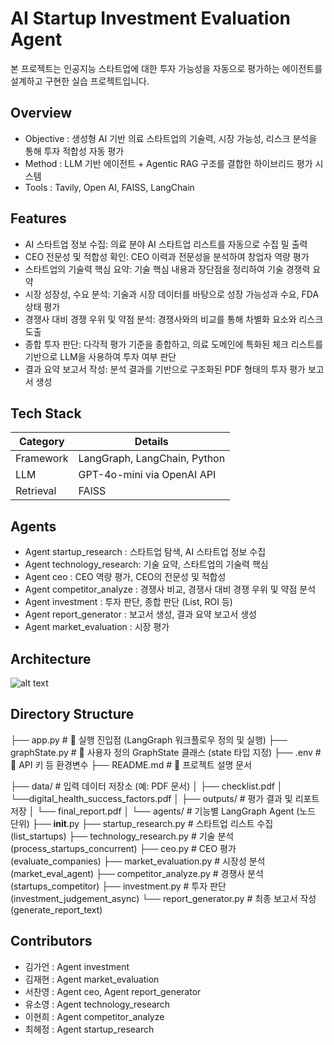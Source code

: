 # AI Startup Investment Evaluation Agent
본 프로젝트는 인공지능 스타트업에 대한 투자 가능성을 자동으로 평가하는 에이전트를 설계하고 구현한 실습 프로젝트입니다.

## Overview

- Objective : 생성형 AI 기반 의료 스타트업의 기술력, 시장 가능성, 리스크 분석을 통해 투자 적합성 자동 평가
- Method : LLM 기반 에이전트 + Agentic RAG 구조를 결합한 하이브리드 평가 시스템
- Tools : Tavily, Open AI, FAISS, LangChain

## Features

- AI 스타트업 정보 수집: 의료 분야 AI 스타트업 리스트를 자동으로 수집 밀 출력
- CEO 전문성 및 적합성 확인: CEO 이력과 전문성을 분석하여 창업자 역량 평가
- 스타트업의 기술력 핵심 요약: 기술 핵심 내용과 장단점을 정리하여 기술 경쟁력 요약
- 시장 성장성, 수요 분석: 기술과 시장 데이터를 바탕으로 성장 가능성과 수요, FDA 상태 평가
- 경쟁사 대비 경쟁 우위 및 약점 분석: 경쟁사와의 비교를 통해 차별화 요소와 리스크 도출
- 종합 투자 판단: 다각적 평가 기준을 종합하고, 의료 도메인에 특화된 체크 리스트를 기반으로 LLM을 사용하여 투자 여부 판단
- 결과 요약 보고서 작성: 분석 결과를 기반으로 구조화된 PDF 형태의 투자 평가 보고서 생성

## Tech Stack 

| Category   | Details                      |
|------------|------------------------------|
| Framework  | LangGraph, LangChain, Python |
| LLM        | GPT-4o-mini via OpenAI API   |
| Retrieval  | FAISS                        |

## Agents
 
- Agent startup_research : 스타트업 탐색, AI 스타트업 정보 수집 
- Agent technology_research: 기술 요약, 스타트업의 기술력 핵심
- Agent ceo : CEO 역량 평가, CEO의 전문성 및 적합성
- Agent competitor_analyze : 경쟁사 비교, 경쟁사 대비 경쟁 우위 및 약점 분석
- Agent investment : 투자 판단, 종합 판단 (List, ROI 등)
- Agent report_generator : 보고서 생성, 결과 요약 보고서 생성
- Agent market_evaluation : 시장 평가

## Architecture
![alt text](image.png)

## Directory Structure
├── app.py                           # 🚀 실행 진입점 (LangGraph 워크플로우 정의 및 실행)
├── graphState.py                    # 🧠 사용자 정의 GraphState 클래스 (state 타입 지정)
├── .env                             # 🔐 API 키 등 환경변수
├── README.md                        # 📘 프로젝트 설명 문서

├── data/                            # 입력 데이터 저장소 (예: PDF 문서)
│   ├── checklist.pdf
│   └──digital_health_success_factors.pdf
│
├── outputs/                         # 평가 결과 및 리포트 저장
│   └── final_report.pdf
│
└── agents/                          # 기능별 LangGraph Agent (노드 단위)
    ├── __init__.py
    ├── startup_research.py         # 스타트업 리스트 수집 (list_startups)
    ├── technology_research.py      # 기술 분석 (process_startups_concurrent)
    ├── ceo.py                      # CEO 평가 (evaluate_companies)
    ├── market_evaluation.py        # 시장성 분석 (market_eval_agent)
    ├── competitor_analyze.py       # 경쟁사 분석 (startups_competitor)
    ├── investment.py               # 투자 판단 (investment_judgement_async)
    └── report_generator.py         # 최종 보고서 작성 (generate_report_text)

## Contributors 
- 김가언 : Agent investment
- 김재현 : Agent market_evaluation
- 서찬영 : Agent ceo, Agent report_generator
- 유소영 : Agent technology_research
- 이현희 : Agent competitor_analyze
- 최헤정 : Agent startup_research
